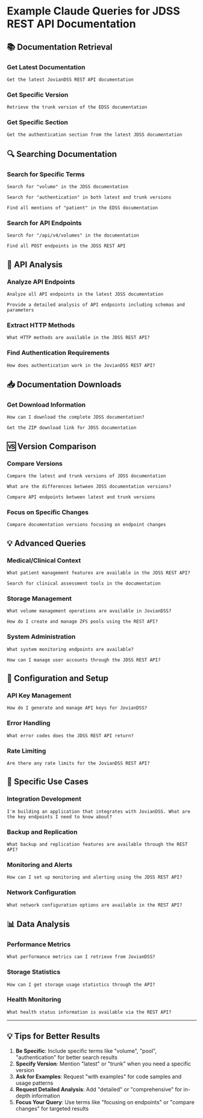 # Example Claude Queries for JDSS REST API Documentation

## 📚 Documentation Retrieval

### Get Latest Documentation
```
Get the latest JovianDSS REST API documentation
```

### Get Specific Version
```
Retrieve the trunk version of the EDSS documentation
```

### Get Specific Section
```
Get the authentication section from the latest JDSS documentation
```

## 🔍 Searching Documentation

### Search for Specific Terms
```
Search for "volume" in the JDSS documentation
```

```
Search for "authentication" in both latest and trunk versions
```

```
Find all mentions of "patient" in the EDSS documentation
```

### Search for API Endpoints
```
Search for "/api/v4/volumes" in the documentation
```

```
Find all POST endpoints in the JDSS REST API
```

## 🔗 API Analysis

### Analyze API Endpoints
```
Analyze all API endpoints in the latest JDSS documentation
```

```
Provide a detailed analysis of API endpoints including schemas and parameters
```

### Extract HTTP Methods
```
What HTTP methods are available in the JDSS REST API?
```

### Find Authentication Requirements
```
How does authentication work in the JovianDSS REST API?
```

## 📥 Documentation Downloads

### Get Download Information
```
How can I download the complete JDSS documentation?
```

```
Get the ZIP download link for JDSS documentation
```

## 🆚 Version Comparison

### Compare Versions
```
Compare the latest and trunk versions of JDSS documentation
```

```
What are the differences between JDSS documentation versions?
```

```
Compare API endpoints between latest and trunk versions
```

### Focus on Specific Changes
```
Compare documentation versions focusing on endpoint changes
```

## 💡 Advanced Queries

### Medical/Clinical Context
```
What patient management features are available in the JDSS REST API?
```

```
Search for clinical assessment tools in the documentation
```

### Storage Management
```
What volume management operations are available in JovianDSS?
```

```
How do I create and manage ZFS pools using the REST API?
```

### System Administration
```
What system monitoring endpoints are available?
```

```
How can I manage user accounts through the JDSS REST API?
```

## 🔧 Configuration and Setup

### API Key Management
```
How do I generate and manage API keys for JovianDSS?
```

### Error Handling
```
What error codes does the JDSS REST API return?
```

### Rate Limiting
```
Are there any rate limits for the JovianDSS REST API?
```

## 🎯 Specific Use Cases

### Integration Development
```
I'm building an application that integrates with JovianDSS. What are the key endpoints I need to know about?
```

### Backup and Replication
```
What backup and replication features are available through the REST API?
```

### Monitoring and Alerts
```
How can I set up monitoring and alerting using the JDSS REST API?
```

### Network Configuration
```
What network configuration options are available in the REST API?
```

## 📊 Data Analysis

### Performance Metrics
```
What performance metrics can I retrieve from JovianDSS?
```

### Storage Statistics
```
How can I get storage usage statistics through the API?
```

### Health Monitoring
```
What health status information is available via the REST API?
```

---

## 💡 Tips for Better Results

1. **Be Specific**: Include specific terms like "volume", "pool", "authentication" for better search results
2. **Specify Version**: Mention "latest" or "trunk" when you need a specific version
3. **Ask for Examples**: Request "with examples" for code samples and usage patterns
4. **Request Detailed Analysis**: Add "detailed" or "comprehensive" for in-depth information
5. **Focus Your Query**: Use terms like "focusing on endpoints" or "compare changes" for targeted results